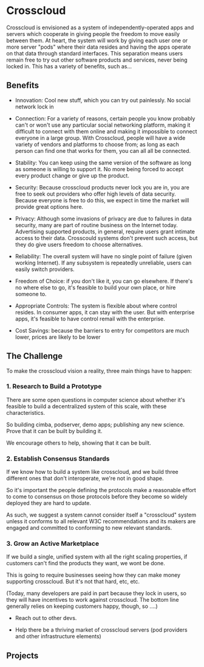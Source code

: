 
# Crosscloud

Crosscloud is envisioned as a system of independently-operated apps
and servers which cooperate in giving people the freedom to move easily
between them.  At heart, the system will work by giving each user one
or more server "pods" where their data resides and having the apps operate on
that data through standard interfaces.  This separation means users
remain free to try out other software products and services, never
being locked in.   This has a variety of benefits, such as...

## Benefits

  - Innovation: Cool new stuff, which you can try out painlessly.  No social network lock in

  - Connection: For a variety of reasons, certain people you know probably can't or won't use any particular social networking platform, making it difficult to connect with them online and making it impossible to connect everyone in a large group.   With Crosscloud, people will have a wide variety of vendors and platforms to choose from; as long as each person can find one that works for them, you can all all be connected.

   - Stability: You can keep using the same version of the software as long as someone is willing to support it.  No more being forced to accept every product change or give up the product.

   - Security: Because crosscloud products never lock you are in, you are free to seek out providers who offer high levels of data security.   Because everyone is free to do this, we expect in time the market will provide great options here.

  - Privacy: Although some invasions of privacy are due to failures in data security, many are part of routine business on the Internet today.   Advertising supported products, in general, require users grant intimate access to their data.  Crosscould systems don't prevent such access, but they do give users freedom to choose alternatives.

  - Reliability: The overall system will have no single point of failure (given working Internet).  If any subsystem is repeatedly unreliable, users can easily switch providers.

  - Freedom of Choice: if you don't like it, you can go elsewhere.  If there's no where else to go, it's feasible to build your own place, or hire someone to. 

  - Appropriate Controls: The system is flexible about where control resides.  In consumer apps, it can stay with the user.   But with enterprise apps, it's feasible to have control remail with the enterprise.

  - Cost Savings: because the barriers to entry for competitors are much lower, prices are likely to be lower

## The Challenge

To make the crosscloud vision a reality, three main things have to happen:

### 1.  Research to Build a Prototype

There are some open questions in computer science about whether it's
feasible to build a decentralized system of this scale, with these
characteristics.

So building cimba, podserver, demo apps; publishing any new science.
Prove that it can be built by building it.

We encourage others to help, showing that it can be built.

### 2.  Establish Consensus Standards

If we know how to build a system like crosscloud, and we build three different ones that don't interoperate, we're not in good shape.

So it's important the people defining the protocols make a reasonable effort to come to consensus on those protocols before they become so widely deployed they are hard to update.

As such, we suggest a system cannot consider itself a "crosscloud" system unless it conforms to all relevant W3C recommendations and its makers are engaged and committed to conforming to new relevant standards.

### 3.  Grow an Active Marketplace

If we build a single, unified system with all the right scaling properties, if customers can't find the products they want, we wont be done.

This is going to require businesses seeing how they can make money supporting crosscloud.   But it's not that hard, etc, etc.

(Today, many developers are paid in part because they lock in users, so they will have incentives to work against crosscloud.   The bottom line generally relies on keeping customers happy, though, so ....)

- Reach out to other devs. 

* Help there be a thriving market of crosscloud servers (pod providers and other infrastructure elements)

## Projects

